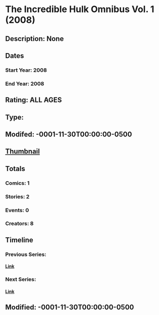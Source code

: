 # The Incredible Hulk Omnibus Vol. 1 (2008)
## Description: None
## Dates
### Start Year: 2008
### End Year: 2008
## Rating: ALL AGES
## Type: 
## Modifed: -0001-11-30T00:00:00-0500
## [Thumbnail](http://i.annihil.us/u/prod/marvel/i/mg/b/40/image_not_available.jpg)
## Totals
### Comics: 1
### Stories: 2
### Events: 0
### Creators: 8
## Timeline
### Previous Series: 
#### [Link]()
### Next Series: 
#### [Link]()
## Modified: -0001-11-30T00:00:00-0500